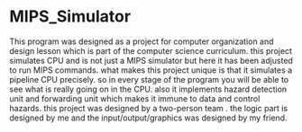 # MIPS_Simulator

This program was designed as a project for computer organization and design lesson 
which is part of the computer science curriculum.
this project simulates CPU and is not just a MIPS simulator but here it has been adjusted 
to run MIPS commands.
what makes this project unique is that it simulates a pipeline CPU precisely. 
so in every stage of the program you will be able to see what is really going on in the CPU.
also it implements hazard detection unit and forwarding unit which makes it immune to data and 
control hazards.
this project was designed by a two-person team . the logic part is designed by me and the input/output/graphics
was designed by my friend.



